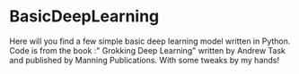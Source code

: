 # BasicDeepLearning
Here will you find a few simple basic deep learning model written in Python. 
Code is from the book :" Grokking Deep Learning" written by Andrew Task and published by Manning Publications.
With some tweaks by my hands!
